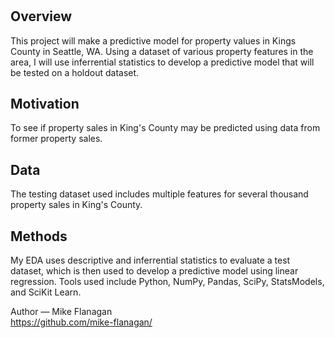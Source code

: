 # 
## Overview  
This project will make a predictive model for property values in Kings County in Seattle, WA. Using a dataset of various property features in the area, I will use inferrential statistics to develop a predictive model that will be tested on a holdout dataset.

## Motivation  
To see if property sales in King's County may be predicted using data from former property sales.

## Data  
The testing dataset used includes multiple features for several thousand property sales in King's County.

## Methods  
My EDA uses descriptive and inferrential statistics to evaluate a test dataset, which is then used to develop a predictive model using linear regression.
Tools used include Python, NumPy, Pandas, SciPy, StatsModels, and SciKit Learn.

Author — Mike Flanagan  
https://github.com/mike-flanagan/
